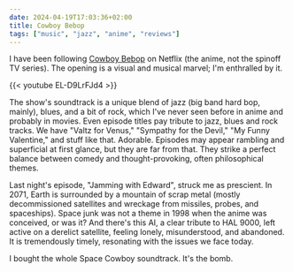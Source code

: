 ```yaml
---
date: 2024-04-19T17:03:36+02:00
title: Cowboy Bebop
tags: ["music", "jazz", "anime", "reviews"]
---
```

I have been following [Cowboy Bebop](https://en.wikipedia.org/wiki/Cowboy_Bebop) on Netflix (the anime, not the spinoff TV series). The opening is a visual and musical marvel; I'm enthralled by it.

{{< youtube EL-D9LrFJd4 >}}

The show's soundtrack is a unique blend of jazz (big band hard bop, mainly), blues, and a bit of rock, which I've never seen before in anime and probably in movies. Even episode titles pay tribute to jazz, blues and rock tracks. We have "Valtz for Venus," "Sympathy for the Devil," "My Funny Valentine," and stuff like that. Adorable. Episodes may appear rambling and superficial at first glance, but they are far from that. They strike a perfect balance between comedy and thought-provoking, often philosophical themes.

Last night's episode, "Jamming with Edward", struck me as prescient. In 2071, Earth is surrounded by a mountain of scrap metal (mostly decommissioned satellites and wreckage from missiles, probes, and spaceships). Space junk was not a theme in 1998 when the anime was conceived, or was it? And there's this AI, a clear tribute to HAL 9000, left active on a derelict satellite, feeling lonely, misunderstood, and abandoned. It is tremendously timely, resonating with the issues we face today.

I bought the whole Space Cowboy soundtrack. It's the bomb.